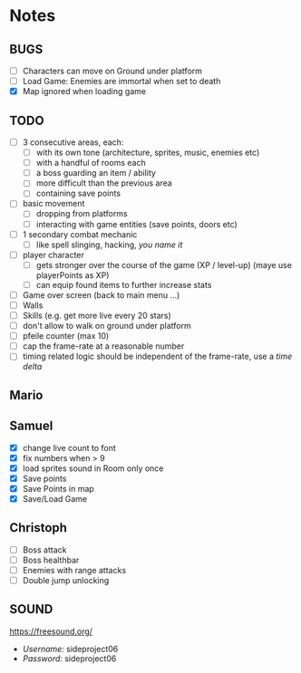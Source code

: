 # Notes

## BUGS

- [ ] Characters can move on Ground under platform
- [ ] Load Game: Enemies are immortal when set to death
- [X] Map ignored when loading game

## TODO

- [ ] 3 consecutive areas, each:
    - [ ] with its own tone (architecture, sprites, music, enemies etc)
    - [ ] with a handful of rooms each
    - [ ] a boss guarding an item / ability
    - [ ] more difficult than the previous area
    - [ ] containing save points
- [ ] basic movement
    - [ ] dropping from platforms
    - [ ] interacting with game entities (save points, doors etc)
- [ ] 1 secondary combat mechanic
    - [ ] like spell slinging, hacking, *you name it*
- [ ] player character
    - [ ] gets stronger over the course of the game (XP / level-up) (maye use playerPoints as XP)
    - [ ] can equip found items to further increase stats
- [ ] Game over screen (back to main menu ...)
- [ ] Walls
- [ ] Skills (e.g. get more live every 20 stars)
- [ ] don't allow to walk on ground under platform
- [ ] pfeile counter (max 10)
- [ ] cap the frame-rate at a reasonable number
- [ ] timing related logic should be independent of the frame-rate, use a *time delta*

## Mario

## Samuel
- [X] change live count to font
- [X] fix numbers when > 9
- [X] load sprites sound in Room only once
- [X] Save points
- [X] Save Points in map
- [X] Save/Load Game

## Christoph
- [ ] Boss attack
- [ ] Boss healthbar
- [ ] Enemies with range attacks
- [ ] Double jump unlocking

## SOUND
https://freesound.org/

- *Username:* sideproject06
- *Password:* sideproject06
